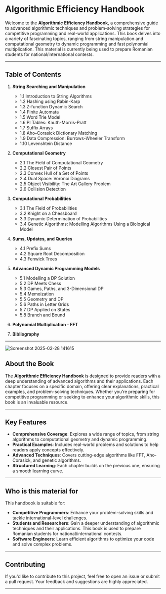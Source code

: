 # Algorithmic Efficiency Handbook

Welcome to the **Algorithmic Efficiency Handbook**, a comprehensive guide to advanced algorithmic techniques and problem-solving strategies for competitive programming and real-world applications. This book delves into a variety of fascinating topics, ranging from string manipulation and computational geometry to dynamic programming and fast polynomial multiplication. This material is currently being used to prepare Romanian students for national/international contests.

---

## Table of Contents

1. **String Searching and Manipulation**
   - 1.1 Introduction to String Algorithms
   - 1.2 Hashing using Rabin-Karp
   - 1.3 Z-function Dynamic Search
   - 1.4 Finite Automata
   - 1.5 Word Trie Model
   - 1.6 PI Tables: Knuth-Morris-Pratt
   - 1.7 Suffix Arrays
   - 1.8 Aho–Corasick Dictionary Matching
   - 1.9 Data Compression: Burrows-Wheeler Transform
   - 1.10 Levenshtein Distance

2. **Computational Geometry**
   - 2.1 The Field of Computational Geometry
   - 2.2 Closest Pair of Points
   - 2.3 Convex Hull of a Set of Points
   - 2.4 Dual Space: Voronoi Diagrams
   - 2.5 Object Visibility: The Art Gallery Problem
   - 2.6 Collision Detection

3. **Computational Probabilities**
   - 3.1 The Field of Probabilities
   - 3.2 Knight on a Chessboard
   - 3.3 Dynamic Determination of Probabilities
   - 3.4 Genetic Algorithms: Modelling Algorithms Using a Biological Model

4. **Sums, Updates, and Queries**
   - 4.1 Prefix Sums
   - 4.2 Square Root Decomposition
   - 4.3 Fenwick Trees

5. **Advanced Dynamic Programming Models**
   - 5.1 Modelling a DP Solution
   - 5.2 DP Meets Chess
   - 5.3 Games, Paths, and 3-Dimensional DP
   - 5.4 Memoization
   - 5.5 Geometry and DP
   - 5.6 Paths in Letter Grids
   - 5.7 DP Applied on States
   - 5.8 Branch and Bound

6. **Polynomial Multiplication - FFT**

7. **Bibliography**

---

![Screenshot 2025-02-28 141615](https://github.com/user-attachments/assets/92503d70-2cfe-4507-985f-ef56ef248987)


## About the Book

The **Algorithmic Efficiency Handbook** is designed to provide readers with a deep understanding of advanced algorithms and their applications. Each chapter focuses on a specific domain, offering clear explanations, practical examples, and problem-solving techniques. Whether you're preparing for competitive programming or seeking to enhance your algorithmic skills, this book is an invaluable resource.

---

## Key Features

- **Comprehensive Coverage**: Explores a wide range of topics, from string algorithms to computational geometry and dynamic programming.
- **Practical Examples**: Includes real-world problems and solutions to help readers apply concepts effectively.
- **Advanced Techniques**: Covers cutting-edge algorithms like FFT, Aho-Corasick, and genetic algorithms.
- **Structured Learning**: Each chapter builds on the previous one, ensuring a smooth learning curve.

---

## Who is this material for

This handbook is suitable for:
- **Competitive Programmers**: Enhance your problem-solving skills and tackle international-level challenges.
- **Students and Researchers**: Gain a deeper understanding of algorithmic techniques and their applications. This book is used to prepare Romanian students for national/international contests.
- **Software Engineers**: Learn efficient algorithms to optimize your code and solve complex problems.

---

## Contributing

If you'd like to contribute to this project, feel free to open an issue or submit a pull request. Your feedback and suggestions are highly appreciated.

---
